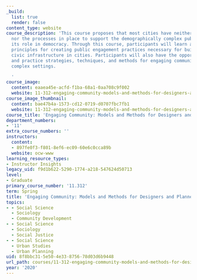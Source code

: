 ```yaml
---
_build:
  list: true
  render: false
content_type: website
course_description: 'This course proposes that most cities have neither the infrastructure
  nor the processes in place to support the demographically complex public in fulfilling
  its role in democracy. Through this course, participants will learn a set of design
  principles for creating public engagement practices necessary for building inclusive
  civic infrastructure in cities. Participants will also have the opportunity to review
  and practice strategies, techniques, and methods for engaging communities in demographically
  complex settings.

  '
course_image:
  content: eaaea45e-acfd-f1ba-68a1-0aa708c9f002
  website: 11-312-engaging-community-models-and-methods-for-designers-and-planners-spring-2020
course_image_thumbnail:
  content: bae47b4a-1573-cd12-0719-d0707fbc7fb1
  website: 11-312-engaging-community-models-and-methods-for-designers-and-planners-spring-2020
course_title: 'Engaging Community: Models and Methods for Designers and Planners'
department_numbers:
- '11'
extra_course_numbers: ''
instructors:
  content:
  - 897fe0f3-f801-8ef6-ec09-60e6c0cca89b
  website: ocw-www
learning_resource_types:
- Instructor Insights
legacy_uid: f9d1b622-5290-1774-a218-547624d50713
level:
- Graduate
primary_course_number: '11.312'
term: Spring
title: 'Engaging Community: Models and Methods for Designers and Planners'
topics:
- - Social Science
  - Sociology
  - Community Development
- - Social Science
  - Sociology
  - Social Justice
- - Social Science
  - Urban Studies
  - Urban Planning
uid: 8f8bbc31-5e50-4e33-8756-78d03d6b9448
url_path: courses/11-312-engaging-community-models-and-methods-for-designers-and-planners-spring-2020
year: '2020'
---
```

